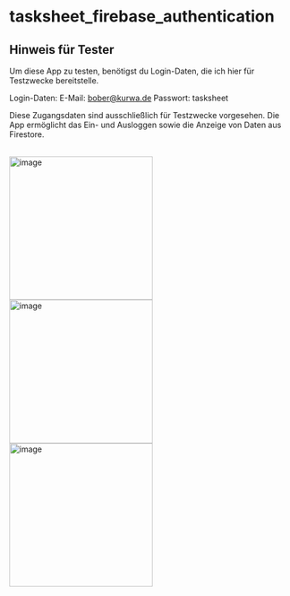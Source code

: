 # tasksheet_firebase_authentication

## Hinweis für Tester

Um diese App zu testen, benötigst du Login-Daten, die ich hier für Testzwecke bereitstelle.

Login-Daten:
E-Mail: bober@kurwa.de
Passwort: tasksheet

Diese Zugangsdaten sind ausschließlich für Testzwecke vorgesehen.
Die App ermöglicht das Ein- und Ausloggen sowie die Anzeige von Daten aus  Firestore.

</br>

<img width="256" alt="image" src="https://github.com/user-attachments/assets/d05ed4bc-623d-4843-9d22-b9a316e7f69e">
<img width="256" alt="image" src="https://github.com/user-attachments/assets/b8e3dd2a-85fa-449e-9560-9d47608829f3">
<img width="256" alt="image" src="https://github.com/user-attachments/assets/a822bb86-8a4a-4df8-996a-7ef1a7cc551d">


